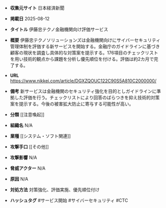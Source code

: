 - **収集元サイト**
日本経済新聞

- **掲載日**
2025-08-12

- **タイトル**
伊藤忠テクノ金融機関向け評価サービス

- **概要**
伊藤忠テクノソリューションズは金融機関向けにサイバーセキュリティ管理体制を評価する新サービスを開始する。金融庁のガイドラインに基づき顧客の現状を調査し具体的な対策案を提示する。176項目のチェックリストを用い技術的観点から課題を分析し優先順位を付ける。評価は約2カ月で完了する。

- **URL**
https://www.nikkei.com/article/DGXZQOUC122C90S5A810C2000000/

- **備考**
新サービスは金融機関のセキュリティ強化を目的としガイドラインに準拠した評価を行う。チェックリストにより回答のばらつきを抑え技術的対策案を提示する。今後の被害拡大防止に寄与する可能性が高い。

- **分類**
[[注意喚起]]

- **組織名**
N/A

- **業種**
[[システム・ソフト関連]]

- **攻撃手口**
[[その他]]

- **攻撃影響**
N/A

- **脅威アクター**
N/A

- **原因**
N/A

- **対処方法**
対策強化、評価実施、優先順位付け

- **ハッシュタグ**
#サービス開始 #サイバーセキュリティ #CTC
